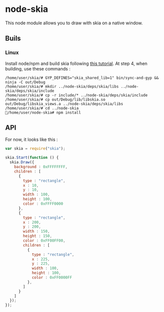 # node-skia

This node module allows you to draw with skia on a native window.

## Buils

### Linux

Install node/npm and build skia following [this tutorial](https://skia.org/user/quick/linux).
At step 4, when building, use these commands :
```shell
/home/user/skia/# GYP_DEFINES="skia_shared_lib=1" bin/sync-and-gyp && ninja -C out/Debug
/home/user/skia/# mkdir ../node-skia/deps/skia/libs ../node-skia/deps/skia/include
/home/user/skia/# cp -r include/* ../node-skia/deps/skia/include
/home/user/skia/# cp out/Debug/lib/libskia.so out/Debug/libskia_views.a ../node-skia/deps/skia/libs
/home/user/skia/# cd ../node-skia
/home/user/node-skia# npm install
```

## API

For now, it looks like this :

```javascript
var skia = require("skia");

skia.Start(function () {
  skia.Draw({
    background : 0xFFFFFFFF,
    children : [
      {
        type : "rectangle",
        x : 10,
        y : 10,
        width : 100,
        height : 100,
        color : 0xFFFF0000
      },
      {
        type : "rectangle",
        x : 200,
        y : 200,
        width : 150,
        height : 150,
        color : 0xFF00FF00,
        children : [
          {
            type : "rectangle",
            x : 225,
            y : 225,
            width : 100,
            height : 100,
            color : 0xFF0000FF
          },
        ]
      }
    ]
  });
});
```
